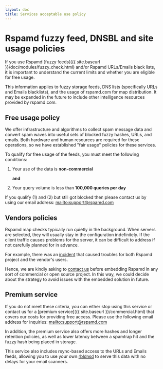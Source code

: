 ```yaml
---
layout: doc
title: Services acceptable use policy
---
```


# Rspamd fuzzy feed, DNSBL and site usage policies

If you use Rspamd [fuzzy feeds]({{ site.baseurl }}/doc/modules/fuzzy_check.html) and/or Rspamd URLs/Emails black lists, it is important to understand the current limits and whether you are eligible for free usage.

This information applies to fuzzy storage feeds, DNS lists (specifically URLs and Emails blacklists), and the usage of rspamd.com for map distribution. It may be expanded in the future to include other intelligence resources provided by rspamd.com.

## Free usage policy

We offer infrastructure and algorithms to collect spam message data and convert spam waves into useful sets of blocked fuzzy hashes, URLs, and emails. Both hardware and human resources are required for these operations, so we have established "fair usage" policies for these services.

To qualify for free usage of the feeds, you must meet the following conditions: 

1. Your use of the data is **non-commercial**

    **and**

2. Your query volume is less than **100,000 queries per day**

If you qualify (1) and (2) but still got blocked then please contact us by using our email address: <mailto:support@rspamd.com>

## Vendors policies

Rspamd map checks typically run quietly in the background. When servers are selected, they will usually stay in the configuration indefinitely. If the client traffic causes problems for the server, it can be difficult to address if not carefully planned for in advance.

For example, there was an [incident](https://www.reddit.com/r/synology/comments/f5jczp/mailplus_server_and_rspamdcom/?rdt=48389) that caused troubles for both Rspamd project and the vendor's users.

Hence, we are kindly asking to [contact us](mailto:support@rspamd.com) before embedding Rspamd in any sort of commercial or open source project. In this way, we could decide about the strategy to avoid issues with the embedded solution in future.

## Premium service

If you do not meet these criteria, you can either stop using this service or contact us for a [premium service]({{ site.baseurl }}/commercial.html) that covers our costs for providing free access. Please use the following email address for inquiries: <mailto:support@rspamd.com>

In addition, the premium service also offers more hashes and longer retention policies, as well as lower latency between a spamtrap hit and the fuzzy hash being placed in storage.

This service also includes rsync-based access to the URLs and Emails feeds, allowing you to use your own [rbldnsd](https://github.com/rspamd/rbldnsd) to serve this data with no delays for your email scanners.
